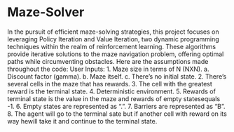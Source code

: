 # Maze-Solver
In the pursuit of efficient maze-solving strategies, this project focuses on leveraging Policy Iteration and Value Iteration, two dynamic programming techniques within the realm of reinforcement learning. These algorithms provide iterative solutions to the maze navigation problem, offering optimal paths while circumventing obstacles.
Here are the assumptions made throughout the code:
User Inputs: 1.
Maze size in terms of N (NXN). a.
Discount factor (gamma). b.
Maze itself. c.
There’s no initial state. 2.
There’s several cells in the maze that has rewards. 3.
The cell with the greatest reward is the terminal state. 4.
Deterministic environment. 5.
Rewards of terminal state is the value in the maze and rewards of empty statesequals -1.
6.
Empty states are represented as “.”. 7.
Barriers are represented as “B”.
8.
The agent will go to the terminal sate but if another cell with reward on its way hewill take it and continue to the terminal state.
